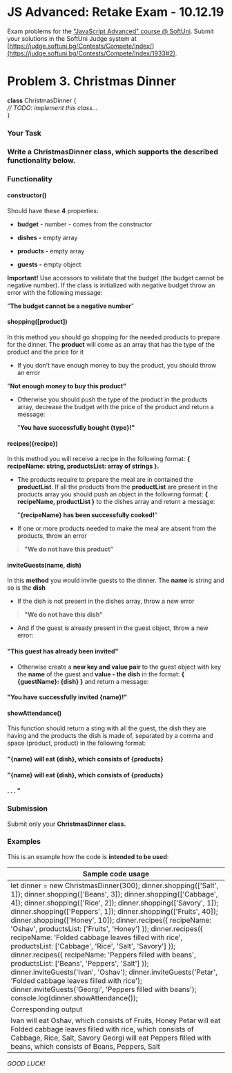 JS Advanced: Retake Exam - 10.12.19
===================================

Exam problems for the ["JavaScript Advanced" course \@
SoftUni](https://softuni.bg/courses/js-advanced). Submit your solutions in the
SoftUni Judge system at
[https://judge.softuni.bg/Contests/Compete/Index/](https://judge.softuni.bg/Contests/Compete/Index/1933#2).

Problem 3. Christmas Dinner
===========================

**class** ChristmasDinner {  
*// TODO: implement this class...*  
}

### Your Task

### Write a ChristmasDinner class, which supports the described functionality below.

### Functionality

#### constructor()

Should have these **4** properties:

-   **budget** - number - comes from the constructor

-   **dishes -** empty array

-   **products -** empty array

-   **guests -** empty object

**Important!** Use accessors to validate that the budget (the budget cannot be
negative number). If the class is initialized with negative budget throw an
error with the following message:

"**The budget cannot be a negative number**"

#### shopping([product])

In this method you should go shopping for the needed products to prepare for the
dinner. The **product** will come as an array that has the type of the product
and the price for it

-   If you don’t have enough money to buy the product, you should throw an error

"**Not enough money to buy this product"**

-   Otherwise you should push the type of the product in the products array,
    decrease the budget with the price of the product and return a message:

    "**You have successfully bought {type}!"**

#### recipes({recipe})

In this method you will receive a recipe in the following format: **{
recipeName: string, productsList: array of strings }.**

-   The products require to prepare the meal are in contained the
    **productList**. If all the products from the **productList** are present in
    the products array you should push an object in the following format: **{
    recipeName, productList }** to the dishes array and return a message:

    "**{recipeName} has been successfully cooked!**"

-   If one or more products needed to make the meal are absent from the
    products, throw an error

>   **"We do not have this product"**

#### inviteGuests(name, dish)

In this **method** you would invite guests to the dinner. The **name** is string
and so is the **dish**

-   If the dish is not present in the dishes array, throw a new error

>   **"We do not have this dish"**

-   And if the guest is already present in the guest object, throw a new error:

#### "This guest has already been invited"

-   Otherwise create a **new key and value pair** to the guest object with key
    the **name** of the guest and **value - the dish** in the format: **{
    {guestName}: {dish} }** and return a message:

#### "You have successfully invited {name}!"

#### showAttendance()

This function should return a sting with all the guest, the dish they are having
and the products the dish is made of, separated by a comma and space (product,
product) in the following format:

#### "{name} will eat {dish}, which consists of {products}

#### "{name} will eat {dish}, which consists of {products}

#### . . . "

### Submission

Submit only your **ChristmasDinner class.**

### Examples

This is an example how the code is **intended to be used**:

| Sample code usage                                                                                                                                                                                                                                                                                                                                                                                                                                                                                                                                                                                                                                                                                                                                                                                                                        |
|------------------------------------------------------------------------------------------------------------------------------------------------------------------------------------------------------------------------------------------------------------------------------------------------------------------------------------------------------------------------------------------------------------------------------------------------------------------------------------------------------------------------------------------------------------------------------------------------------------------------------------------------------------------------------------------------------------------------------------------------------------------------------------------------------------------------------------------|
| let dinner = new ChristmasDinner(300); dinner.shopping(['Salt', 1]); dinner.shopping(['Beans', 3]); dinner.shopping(['Cabbage', 4]); dinner.shopping(['Rice', 2]); dinner.shopping(['Savory', 1]); dinner.shopping(['Peppers', 1]); dinner.shopping(['Fruits', 40]); dinner.shopping(['Honey', 10]); dinner.recipes({ recipeName: 'Oshav', productsList: ['Fruits', 'Honey'] }); dinner.recipes({ recipeName: 'Folded cabbage leaves filled with rice', productsList: ['Cabbage', 'Rice', 'Salt', 'Savory'] }); dinner.recipes({ recipeName: 'Peppers filled with beans', productsList: ['Beans', 'Peppers', 'Salt'] }); dinner.inviteGuests('Ivan', 'Oshav'); dinner.inviteGuests('Petar', 'Folded cabbage leaves filled with rice'); dinner.inviteGuests('Georgi', 'Peppers filled with beans'); console.log(dinner.showAttendance()); |
| Corresponding output                                                                                                                                                                                                                                                                                                                                                                                                                                                                                                                                                                                                                                                                                                                                                                                                                     |
| Ivan will eat Oshav, which consists of Fruits, Honey Petar will eat Folded cabbage leaves filled with rice, which consists of Cabbage, Rice, Salt, Savory Georgi will eat Peppers filled with beans, which consists of Beans, Peppers, Salt                                                                                                                                                                                                                                                                                                                                                                                                                                                                                                                                                                                              |

*GOOD LUCK!*
